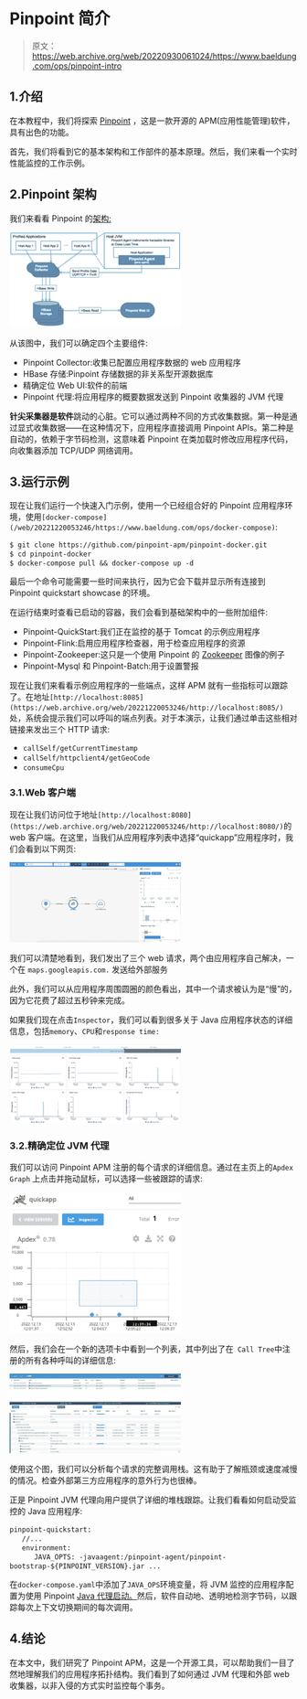 # Pinpoint 简介

> 原文：<https://web.archive.org/web/20220930061024/https://www.baeldung.com/ops/pinpoint-intro>

## 1.介绍

在本教程中，我们将探索 [Pinpoint](https://web.archive.org/web/20221220053246/https://github.com/pinpoint-apm/pinpoint) ，这是一款开源的 APM(应用性能管理)软件，具有出色的功能。

首先，我们将看到它的基本架构和工作部件的基本原理。然后，我们来看一个实时性能监控的工作示例。

## 2.Pinpoint 架构

我们来看看 Pinpoint 的[架构:](https://web.archive.org/web/20221220053246/https://pinpoint-apm.gitbook.io/pinpoint/want-a-quick-tour/overview#architecture)

[![](img/93eae8b2f5bc466fd79597b65a689fda.png)](/web/20221220053246/https://www.baeldung.com/wp-content/uploads/2022/12/pinpoint-architecture.png)

从该图中，我们可以确定四个主要组件:

*   Pinpoint Collector:收集已配置应用程序数据的 web 应用程序
*   HBase 存储:Pinpoint 存储数据的非关系型开源数据库
*   精确定位 Web UI:软件的前端
*   Pinpoint 代理:将应用程序的概要数据发送到 Pinpoint 收集器的 JVM 代理

**针尖采集器是软件**跳动的心脏。它可以通过两种不同的方式收集数据。第一种是通过显式收集数据——在这种情况下，应用程序直接调用 Pinpoint APIs。第二种是自动的，依赖于字节码检测，这意味着 Pinpoint 在类加载时修改应用程序代码，向收集器添加 TCP/UDP 网络调用。

## 3.运行示例

现在让我们运行一个快速入门示例，使用一个已经组合好的 Pinpoint 应用程序环境，使用`[docker-compose](/web/20221220053246/https://www.baeldung.com/ops/docker-compose)`:

```
$ git clone https://github.com/pinpoint-apm/pinpoint-docker.git
$ cd pinpoint-docker
$ docker-compose pull && docker-compose up -d 
```

最后一个命令可能需要一些时间来执行，因为它会下载并显示所有连接到 Pinpoint quickstart showcase 的环境。

在运行结束时查看已启动的容器，我们会看到基础架构中的一些附加组件:

*   Pinpoint-QuickStart:我们正在监控的基于 Tomcat 的示例应用程序
*   Pinpoint-Flink:启用应用程序检查器，用于检查应用程序的资源
*   Pinpoint-Zookeeper:这只是一个使用 Pinpoint 的 [Zookeeper](/web/20221220053246/https://www.baeldung.com/java-zookeeper) 图像的例子
*   Pinpoint-Mysql 和 Pinpoint-Batch:用于设置警报

现在让我们来看看示例应用程序的一些端点，这样 APM 就有一些指标可以跟踪了。在地址`[http://localhost:8085](https://web.archive.org/web/20221220053246/http://localhost:8085/)`处，系统会提示我们可以呼叫的端点列表。对于本演示，让我们通过单击这些相对链接来发出三个 HTTP 请求:

*   `callSelf/getCurrentTimestamp`
*   `callSelf/httpclient4/getGeoCode`
*   `consumeCpu`

### 3.1.Web 客户端

现在让我们访问位于地址`[http://localhost:8080](https://web.archive.org/web/20221220053246/http://localhost:8080/)`的 web 客户端。在这里，当我们从应用程序列表中选择“quickapp”应用程序时，我们会看到以下网页:

[![](img/e210771bde9178321133826de0e4058b.png)](/web/20221220053246/https://www.baeldung.com/wp-content/uploads/2022/12/pinpoint-welcome-1.png)

我们可以清楚地看到，我们发出了三个 web 请求，两个由应用程序自己解决，一个在 `maps.googleapis.com.` 发送给外部服务

此外，我们可以从应用程序周围圆圈的颜色看出，其中一个请求被认为是“慢”的，因为它花费了超过五秒钟来完成。

如果我们现在点击`Inspector`，我们可以看到很多关于 Java 应用程序状态的详细信息，包括`memory`、`CPU`和`response time:`

[![](img/2421f887539f6a8d6b1b39bb3f123e5a.png)](/web/20221220053246/https://www.baeldung.com/wp-content/uploads/2022/12/pinpoint-inspector-1024x471-1.png)

### 3.2.精确定位 JVM 代理

我们可以访问 Pinpoint APM 注册的每个请求的详细信息。通过在主页上的`Apdex Graph` 上点击并拖动鼠标，可以选择一些被跟踪的请求:

[![](img/7f3a6d5e4144cc13653cc6f79ebce87a.png)](/web/20221220053246/https://www.baeldung.com/wp-content/uploads/2022/12/Screenshot-2022-12-13-at-12.06.38.png)

然后，我们会在一个新的选项卡中看到一个列表，其中列出了在` Call Tree`中注册的所有各种呼叫的详细信息:

[![](img/7d2145797508a5c25315062bafeb3a46.png)](/web/20221220053246/https://www.baeldung.com/wp-content/uploads/2022/12/pinpoint-trace-1024x475-1.png)

使用这个图，我们可以分析每个请求的完整调用栈。这有助于了解瓶颈或速度减慢的情况。检查外部第三方应用程序的意外行为也很棒。

正是 Pinpoint JVM 代理向用户提供了详细的堆栈跟踪。让我们看看如何启动受监控的 Java 应用程序:

```
pinpoint-quickstart:
   //...
   environment:
      JAVA_OPTS: -javaagent:/pinpoint-agent/pinpoint-bootstrap-${PINPOINT_VERSION}.jar ...
```

在`docker-compose.yaml`中添加了`JAVA_OPS`环境变量，将 JVM 监控的应用程序配置为使用 Pinpoint [Java 代理启动。](/web/20221220053246/https://www.baeldung.com/java-instrumentation)然后，软件自动地、透明地检测字节码，以跟踪每次上下文切换期间的每次调用。

## 4.结论

在本文中，我们研究了 Pinpoint APM，这是一个开源工具，可以帮助我们一目了然地理解我们的应用程序拓扑结构。我们看到了如何通过 JVM 代理和外部 web 收集器，以非入侵的方式实时监控每个事务。
